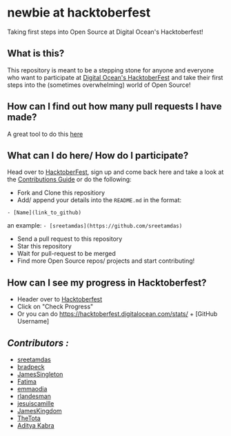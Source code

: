 # newbie at hacktoberfest
Taking first steps into Open Source at Digital Ocean's Hacktoberfest!

## What is this?
This repository is meant to be a stepping stone for anyone and everyone who want to participate at [Digital Ocean's HacktoberFest](https://hacktoberfest.digitalocean.com/) and take their first steps into the (sometimes overwhelming) world of Open Source!

## How can I find out how many pull requests I have made?
A great tool to do this [here](https://rockytv.github.io/hacktoberfest/)


## What can I do here/ How do I participate?
Head over to [HacktoberFest](https://hacktoberfest.digitalocean.com/), sign up and come back here and take a look at the [Contributions Guide](CONTRIBUTING.md) or do the following:


- Fork and Clone this repositiory
- Add/ append your details into the `README.md` in the format:
```
- [Name](link_to_github)
```

an example:
`- [sreetamdas](https://github.com/sreetamdas)`
- Send a pull request to this repository
- Star this repository
- Wait for pull-request to be merged
- Find more Open Source repos/ projects and start contributing!

## How can I see my progress in Hacktoberfest?
- Header over to [Hacktoberfest](https://hacktoberfest.digitalocean.com/)
- Click on "Check Progress"
- Or you can do https://hacktoberfest.digitalocean.com/stats/ + [GitHub Username]


*Contributors :*
---
 - [sreetamdas](https://github.com/sreetamdas)
 - [bradpeck](https://github.com/bradpeck)
 - [JamesSingleton](https://github.com/JamesSingleton)
 - [Fatima](https://github.com/FatimaMubeen)
 - [emmaodia](https://github.com/emmaodia)
 - [rlandesman](https://github.com/rlandesman)
 - [jesuiscamille](https://github.com/jesuiscamille)
 - [JamesKingdom](https://github.com/JamesKingdom)
 - [TheTota](https://github.com/TheTota)
 - [Aditya Kabra](https://github.com/adi0602)